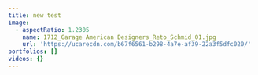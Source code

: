 ```yaml
---
title: new test
image:
  - aspectRatio: 1.2305
    name: 1712_Garage American Designers_Reto_Schmid_01.jpg
    url: 'https://ucarecdn.com/b67f6561-b298-4a7e-af39-22a3f5dfc020/'
portfolios: []
videos: {}
---
```



